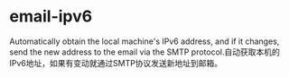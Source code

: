 # email-ipv6
Automatically obtain the local machine's IPv6 address, and if it changes, send the new address to the email via the SMTP protocol.自动获取本机的IPv6地址，如果有变动就通过SMTP协议发送新地址到邮箱。
